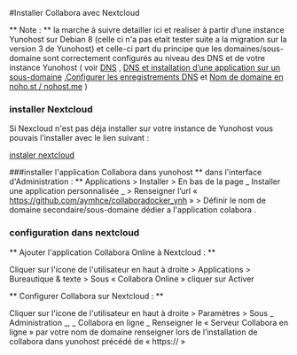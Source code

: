 #Installer Collabora avec Nextcloud

** Note : ** la marche à suivre detailler ici et realiser à partir d’une instance Yunohost  sur Debian 8 (celle ci n'a pas etait tester suite a la migration sur la version 3 de Yunohost)  et celle-ci part du principe que les domaines/sous-domaine sont correctement configurés au niveau des DNS et de votre instance Yunohost ( voir [DNS](/dns_fr) , [DNS et installation d’une application sur un sous-domaine](/dns_subdomains_fr) ,[Configurer les enregistrements DNS](/dns_config_fr) et [Nom de domaine en noho.st / nohost.me](/dns_nohost_me_fr)  )

### installer Nextcloud

Si Nexcloud n'est pas déja installer sur votre instance de Yunohost vous pouvais l’installer avec le lien suivant :

[instaler nextcloud](https://install-app.yunohost.org/?app=nextcloud)


###installer l'application Collabora dans yunohost
** dans l'interface d'Administration : **
  Applications > Installer > En bas de la page _ Installer une application personnalisée _ > Renseigner l’url « https://github.com/aymhce/collaboradocker_ynh  » > Définir le nom de domaine secondaire/sous-domaine dédier a l'application colabora .


### configuration dans nextcloud

 ** Ajouter l'application Collabora Online à Nextcloud : **

 Cliquer sur l'icone de l'utilisateur en haut à droite >  Applications  >  Bureautique & texte > Sous « Collabora Online » cliquer sur  Activer 

** Configurer Collabora sur Nextcloud : **

 Cliquer sur l'icone de l'utilisateur en haut à droite >  Paramètres > Sous _ Administration _, _ Collabora en ligne _ 
 Renseigner le « Serveur Collabora en ligne » par votre nom de domaine renseigner lors de l’installation de collabora dans yunohost précédé de « https:// »
